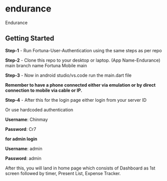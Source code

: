 # endurance

Endurance

## Getting Started

**Step-1** - Run Fortuna-User-Authentication using the same steps as per repo

**Step-2** - Clone this repo to your desktop or laptop. (App Name-Endurance) main branch name Fortuna Mobile main

**Step-3** - Now in android studio/vs.code run the main.dart file 

**Remember to have a phone connected either via emulation or by direct connection to mobile via cable or IP.**

**Step-4** - After this for the login page either login from your server ID 

Or use hardcoded authentication 

**Username**: Chinmay

**Password**: Cr7

**for admin login**

**Username**: admin

**Password**: admin

After this, you will land in home page which consists of Dashboard as 1st screen followed by timer, Present List, Expense Tracker.
